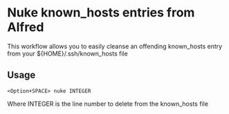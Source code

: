 # Nuke known_hosts entries from Alfred

This workflow allows you to easily cleanse an offending known_hosts entry
from your ${HOME}/.ssh/known_hosts file

## Usage

    <Option+SPACE> nuke INTEGER

Where INTEGER is the line number to delete from the known_hosts file

